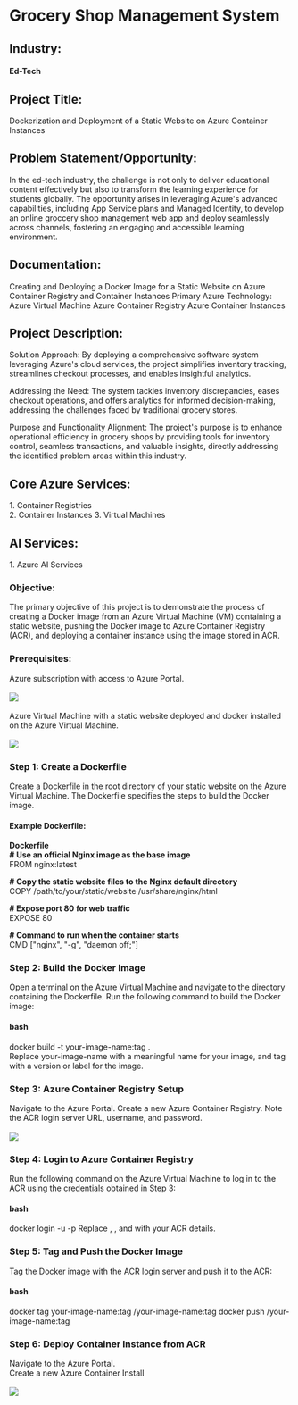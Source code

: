 <h1>Grocery Shop Management System</h1>

<h2>Industry:</h2>
<h4>Ed-Tech</h4>

<h2>Project Title:</h2>
Dockerization and Deployment of a Static Website on Azure Container Instances

<h2>Problem Statement/Opportunity:</h2>
In the ed-tech industry, the challenge is not only to deliver educational content effectively but also to transform the learning experience for students globally. The opportunity arises in leveraging Azure's advanced capabilities, including App Service plans and Managed Identity, to develop an online groccery shop management web app and deploy seamlessly across channels, fostering an engaging and accessible learning environment.

<h2>Documentation:</h2>
Creating and Deploying a Docker Image for a Static Website on Azure Container Registry and Container Instances
Primary Azure Technology:
Azure Virtual Machine
Azure Container Registry
Azure Container Instances

<h2>Project Description:</h2>
Solution Approach:
By deploying a comprehensive software system leveraging Azure's cloud services, the project simplifies inventory tracking, streamlines checkout processes, and enables insightful analytics.

Addressing the Need:
The system tackles inventory discrepancies, eases checkout operations, and offers analytics for informed decision-making, addressing the challenges faced by traditional grocery stores.

Purpose and Functionality Alignment:
The project's purpose is to enhance operational efficiency in grocery shops by providing tools for inventory control, seamless transactions, and valuable insights, directly addressing the identified problem areas within this industry.

<h2>Core Azure Services:</h2>
1. Container Registries </br>
2. Container Instances
3. Virtual Machines

<h2> AI Services:</h2>
1. Azure AI Services

<h3>Objective:</h3>
The primary objective of this project is to demonstrate the process of creating a Docker image from an Azure Virtual Machine (VM) containing a static website, pushing the Docker image to Azure Container Registry (ACR), and deploying a container instance using the image stored in ACR.

<h3>Prerequisites:</h3>
Azure subscription with access to Azure Portal.</br></br>
<img src = "https://github.com/yugandharajagtap/grocery-shop-management-system/blob/main/subscription.png"></img> </br></br>
Azure Virtual Machine with a static website deployed and docker installed on the Azure Virtual Machine.</br></br>
<img src = "https://github.com/yugandharajagtap/grocery-shop-management-system/blob/main/virtual%20machine.png"></img>

<h3>Step 1: Create a Dockerfile</h3>
Create a Dockerfile in the root directory of your static website on the Azure Virtual Machine. The Dockerfile specifies the steps to build the Docker image.

<h4>Example Dockerfile:</h4>

<b>Dockerfile</b></br>
<b># Use an official Nginx image as the base image</b></br>
FROM nginx:latest

<b># Copy the static website files to the Nginx default directory</b></br>
COPY /path/to/your/static/website /usr/share/nginx/html

<b># Expose port 80 for web traffic</b></br>
EXPOSE 80

<b># Command to run when the container starts</b></br>
CMD ["nginx", "-g", "daemon off;"]

<h3>Step 2: Build the Docker Image</h3>
Open a terminal on the Azure Virtual Machine and navigate to the directory containing the Dockerfile. Run the following command to build the Docker image:

<h4>bash</h4>
docker build -t your-image-name:tag .</br>
Replace your-image-name with a meaningful name for your image, and tag with a version or label for the image.

<h3>Step 3: Azure Container Registry Setup</h3>
Navigate to the Azure Portal.
Create a new Azure Container Registry.
Note the ACR login server URL, username, and password.</br></br>
<img src = "https://github.com/yugandharajagtap/grocery-shop-management-system/blob/main/container%20registries.png"></img>

<h3>Step 4: Login to Azure Container Registry</h3>
Run the following command on the Azure Virtual Machine to log in to the ACR using the credentials obtained in Step 3:

<h4>bash</h4>
docker login <acr-login-server> -u <username> -p <password>
Replace <acr-login-server>, <username>, and <password> with your ACR details.

<h3>Step 5: Tag and Push the Docker Image</h3>
Tag the Docker image with the ACR login server and push it to the ACR:

<h4>bash</h4>
docker tag your-image-name:tag <acr-login-server>/your-image-name:tag
docker push <acr-login-server>/your-image-name:tag

<h3>Step 6: Deploy Container Instance from ACR</h3>
Navigate to the Azure Portal.</br>
Create a new Azure Container Install</br></br>
<img src = "https://github.com/yugandharajagtap/grocery-shop-management-system/blob/main/container%20instance.png"></img>
